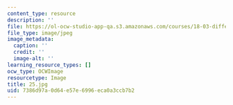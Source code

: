 ```yaml
---
content_type: resource
description: ''
file: https://ol-ocw-studio-app-qa.s3.amazonaws.com/courses/18-03-differential-equations-spring-2010/7386d97a0d64e57e6996eca0a3ccb7b2_25.jpg
file_type: image/jpeg
image_metadata:
  caption: ''
  credit: ''
  image-alt: ''
learning_resource_types: []
ocw_type: OCWImage
resourcetype: Image
title: 25.jpg
uid: 7386d97a-0d64-e57e-6996-eca0a3ccb7b2
---
```

